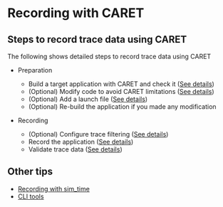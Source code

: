# Recording with CARET

## Steps to record trace data using CARET

The following shows detailed steps to record trace data using CARET

- Preparation

  - Build a target application with CARET and check it ([See details](./build_check))
  - (Optional) Modify code to avoid CARET limitations ([See details](./validating/#warnings-due-to-caret-limitations))
  - (Optional) Add a launch file ([See details](./recording/#launch))
  - (Optional) Re-build the application if you made any modification

- Recording

  - (Optional) Configure trace filtering ([See details](./trace_filtering))
  - Record the application ([See details](./recording))
  - Validate trace data ([See details](./validating))

## Other tips

- [Recording with sim_time](./sim_time)
- [CLI tools](./cli_tool)
